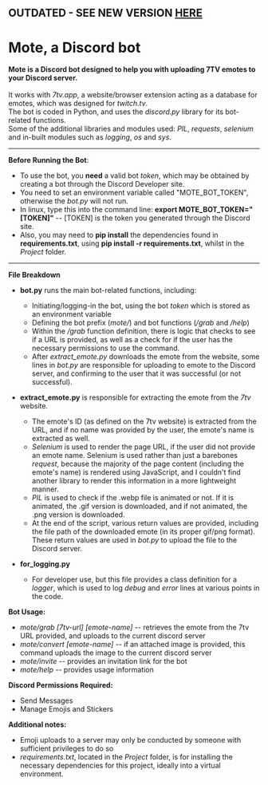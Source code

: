 ## OUTDATED - SEE NEW VERSION [HERE](https://github.com/finahdinner/mote)

# Mote, a Discord bot

**Mote is a Discord bot designed to help you with uploading 7TV emotes to your Discord server.<br><br>**
It works with *7tv.app*, a website/browser extension acting as a database for emotes, which was designed for *twitch.tv*.<br>
The bot is coded in Python, and uses the *discord.py* library for its bot-related functions.<br>
Some of the additional libraries and modules used: *PIL*, *requests*, *selenium* and in-built modules such as *logging*, *os* and *sys*.

---

**Before Running the Bot**:

- To use the bot, you **need** a valid bot _token_, which may be obtained by creating a bot through the Discord Developer site.
- You need to set an environment variable called "MOTE_BOT_TOKEN", otherwise the *bot.py* will not run.
- In linux, type this into the command line: **export MOTE_BOT_TOKEN="[TOKEN]"** -- [TOKEN] is the token you generated through the Discord site.
- Also, you may need to **pip install** the dependencies found in **requirements.txt**, using **pip install -r requirements.txt**, whilst in the *Project* folder.


---
**File Breakdown**
- **bot.py** runs the main bot-related functions, including:
  - Initiating/logging-in the bot, using the bot *token* which is stored as an environment variable
  - Defining the bot prefix (*mote/*) and bot functions (*/grab* and */help*)
  - Within the */grab* function definition, there is logic that checks to see if a URL is provided, as well as a check for if the user has the necessary permissions to use the command.
  - After *extract_emote.py* downloads the emote from the website, some lines in *bot.py* are responsible for uploading to emote to the Discord server, and confirming to the user that it was successful (or not successful).

- **extract_emote.py** is responsible for extracting the emote from the *7tv* website.
  - The emote's ID (as defined on the 7tv website) is extracted from the URL, and if no name was provided by the user, the emote's name is extracted as well.
  - *Selenium* is used to render the page URL, if the user did not provide an emote name. Selenium is used rather than just a barebones *request*, because the majority of the page content (including the emote's name) is rendered using JavaScript, and I couldn't find another library to render this information in a more lightweight manner.
  - *PIL* is used to check if the .webp file is animated or not. If it is animated, the .gif version is downloaded, and if not animated, the .png version is downloaded.
  - At the end of the script, various return values are provided, including the file path of the downloaded emote (in its proper gif/png format). These return values are used in *bot.py* to upload the file to the Discord server.

- **for_logging.py**
  - For developer use, but this file provides a class definition for a *logger*, which is used to log *debug* and *error* lines at various points in the code.

**Bot Usage:**

- *mote/grab [7tv-url] [emote-name]* -- retrieves the emote from the 7tv URL provided, and uploads to the current discord server
- *mote/convert [emote-name]* -- if an attached image is provided, this command uploads the image to the current discord server
- *mote/invite* -- provides an invitation link for the bot
- *mote/help* -- provides usage information<br>

**Discord Permissions Required:**
- Send Messages
- Manage Emojis and Stickers

**Additional notes:**
- Emoji uploads to a server may only be conducted by someone with sufficient privileges to do so
- *requirements.txt*, located in the *Project* folder, is for installing the necessary dependencies for this project, ideally into a virtual environment.
